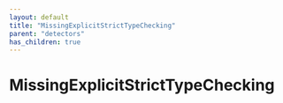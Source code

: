 ```yaml
---
layout: default
title: "MissingExplicitStrictTypeChecking"
parent: "detectors"
has_children: true
---
```

# MissingExplicitStrictTypeChecking
